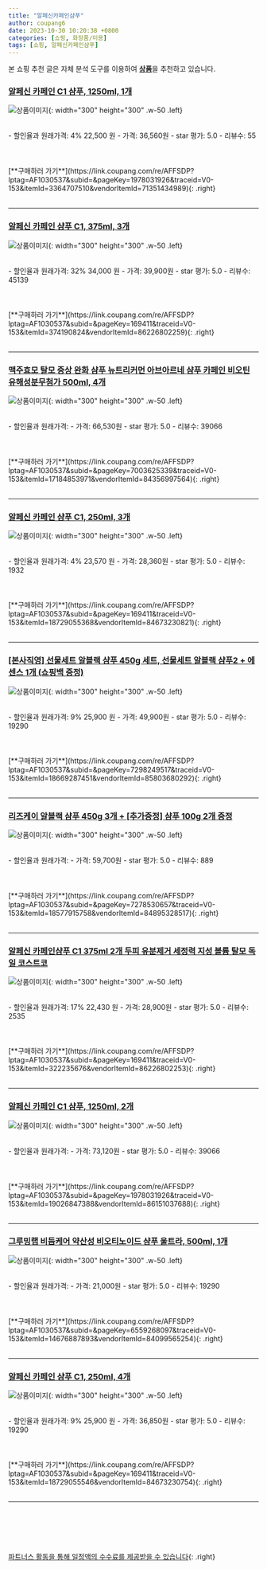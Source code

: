 ```yaml
---
title: "알페신카페인샴푸"
author: coupang6
date: 2023-10-30 10:20:38 +0800
categories: [쇼핑, 화장품/미용]
tags: [쇼핑, 알페신카페인샴푸]
---
```


본 쇼핑 추천 글은 자체 분석 도구를 이용하여 [**상품**](https://link.coupang.com/a/bao1ui)을 추천하고 있습니다.

### [알페신 카페인 C1 샴푸, 1250ml, 1개](https://link.coupang.com/re/AFFSDP?lptag=AF1030537&subid=&pageKey=1978031926&traceid=V0-153&itemId=3364707510&vendorItemId=71351434989)

![상품이미지](https://thumbnail8.coupangcdn.com/thumbnails/remote/230x230ex/image/retail/images/2020/07/31/12/6/ef47c364-89f8-43d4-b4f7-a804980af3f8.jpg){: width="300" height="300" .w-50 .left}


<br>
- 할인율과 원래가격: 4%  22,500   원
- 가격: 36,560원
- star 평가: 5.0
- 리뷰수: 55
<br>
<br>
<br>
<br>
[**구매하러 가기**](https://link.coupang.com/re/AFFSDP?lptag=AF1030537&subid=&pageKey=1978031926&traceid=V0-153&itemId=3364707510&vendorItemId=71351434989){: .right}
<br>
<br>

---

### [알페신 카페인 샴푸 C1, 375ml, 3개](https://link.coupang.com/re/AFFSDP?lptag=AF1030537&subid=&pageKey=169411&traceid=V0-153&itemId=374190824&vendorItemId=86226802259)

![상품이미지](https://thumbnail9.coupangcdn.com/thumbnails/remote/230x230ex/image/vendor_inventory/bf2b/4b1b590cf930dfdd427d87b202efe7e785ebf7a2bfb76fc76232e2020b6c.jpg){: width="300" height="300" .w-50 .left}


<br>
- 할인율과 원래가격: 32%  34,000   원
- 가격: 39,900원
- star 평가: 5.0
- 리뷰수: 45139
<br>
<br>
<br>
<br>
[**구매하러 가기**](https://link.coupang.com/re/AFFSDP?lptag=AF1030537&subid=&pageKey=169411&traceid=V0-153&itemId=374190824&vendorItemId=86226802259){: .right}
<br>
<br>

---

### [맥주효모 탈모 증상 완화 샴푸 뉴트리커먼 아브아르네 샴푸 카페인 비오틴 유해성분무첨가 500ml, 4개](https://link.coupang.com/re/AFFSDP?lptag=AF1030537&subid=&pageKey=7003625339&traceid=V0-153&itemId=17184853971&vendorItemId=84356997564)

![상품이미지](https://thumbnail8.coupangcdn.com/thumbnails/remote/230x230ex/image/vendor_inventory/fa06/fb0dec9dc24f1cf9e5c7d157d38bb38981a7310fdcea77713112aaaa697b.PNG){: width="300" height="300" .w-50 .left}


<br>
- 할인율과 원래가격: 
- 가격: 66,530원
- star 평가: 5.0
- 리뷰수: 39066
<br>
<br>
<br>
<br>
[**구매하러 가기**](https://link.coupang.com/re/AFFSDP?lptag=AF1030537&subid=&pageKey=7003625339&traceid=V0-153&itemId=17184853971&vendorItemId=84356997564){: .right}
<br>
<br>

---

### [알페신 카페인 샴푸 C1, 250ml, 3개](https://link.coupang.com/re/AFFSDP?lptag=AF1030537&subid=&pageKey=169411&traceid=V0-153&itemId=18729055368&vendorItemId=84673230821)

![상품이미지](https://thumbnail6.coupangcdn.com/thumbnails/remote/230x230ex/image/vendor_inventory/afcf/ac763ed3959390435e506620dc0df95cca0ed1a02b92ae1b55b9e3a1d284.jpg){: width="300" height="300" .w-50 .left}


<br>
- 할인율과 원래가격: 4%  23,570   원
- 가격: 28,360원
- star 평가: 5.0
- 리뷰수: 1932
<br>
<br>
<br>
<br>
[**구매하러 가기**](https://link.coupang.com/re/AFFSDP?lptag=AF1030537&subid=&pageKey=169411&traceid=V0-153&itemId=18729055368&vendorItemId=84673230821){: .right}
<br>
<br>

---

### [[본사직영] 선물세트 알블랙 샴푸 450g 세트, 선물세트 알블랙 샴푸2 + 에센스 1개 (쇼핑백 증정)](https://link.coupang.com/re/AFFSDP?lptag=AF1030537&subid=&pageKey=7298249517&traceid=V0-153&itemId=18669287451&vendorItemId=85803680292)

![상품이미지](https://thumbnail6.coupangcdn.com/thumbnails/remote/230x230ex/image/vendor_inventory/56c2/d90959d5c6335dfbfd6ba0d921090ce802c4b3103903adc43d9c57e0724c.PNG){: width="300" height="300" .w-50 .left}


<br>
- 할인율과 원래가격: 9%  25,900   원
- 가격: 49,900원
- star 평가: 5.0
- 리뷰수: 19290
<br>
<br>
<br>
<br>
[**구매하러 가기**](https://link.coupang.com/re/AFFSDP?lptag=AF1030537&subid=&pageKey=7298249517&traceid=V0-153&itemId=18669287451&vendorItemId=85803680292){: .right}
<br>
<br>

---

### [리즈케이 알블랙 샴푸 450g 3개 + [추가증정] 샴푸 100g 2개 증정](https://link.coupang.com/re/AFFSDP?lptag=AF1030537&subid=&pageKey=7278530657&traceid=V0-153&itemId=18577915758&vendorItemId=84895328517)

![상품이미지](https://thumbnail9.coupangcdn.com/thumbnails/remote/230x230ex/image/vendor_inventory/23d0/11df53ea3bf272fc428401cc556df410c99541a0308fc5c909d26c354242.jpg){: width="300" height="300" .w-50 .left}


<br>
- 할인율과 원래가격: 
- 가격: 59,700원
- star 평가: 5.0
- 리뷰수: 889
<br>
<br>
<br>
<br>
[**구매하러 가기**](https://link.coupang.com/re/AFFSDP?lptag=AF1030537&subid=&pageKey=7278530657&traceid=V0-153&itemId=18577915758&vendorItemId=84895328517){: .right}
<br>
<br>

---

### [알페신 카페인샴푸 C1 375ml 2개 두피 유분제거 세정력 지성 볼륨 탈모 독일 코스트코](https://link.coupang.com/re/AFFSDP?lptag=AF1030537&subid=&pageKey=169411&traceid=V0-153&itemId=322235676&vendorItemId=86226802253)

![상품이미지](https://thumbnail8.coupangcdn.com/thumbnails/remote/230x230ex/image/vendor_inventory/2caf/bc787ede9dc1d39cb731e852cbcaa758c6f370cec0fa0e5b9b0e66838a1e.jpg){: width="300" height="300" .w-50 .left}


<br>
- 할인율과 원래가격: 17%  22,430   원
- 가격: 28,900원
- star 평가: 5.0
- 리뷰수: 2535
<br>
<br>
<br>
<br>
[**구매하러 가기**](https://link.coupang.com/re/AFFSDP?lptag=AF1030537&subid=&pageKey=169411&traceid=V0-153&itemId=322235676&vendorItemId=86226802253){: .right}
<br>
<br>

---

### [알페신 카페인 C1 샴푸, 1250ml, 2개](https://link.coupang.com/re/AFFSDP?lptag=AF1030537&subid=&pageKey=1978031926&traceid=V0-153&itemId=19026847388&vendorItemId=86151037688)

![상품이미지](https://thumbnail10.coupangcdn.com/thumbnails/remote/230x230ex/image/retail/images/d0b047c6-34ed-46fc-aec1-4b55560267a71144008315934192336.png){: width="300" height="300" .w-50 .left}


<br>
- 할인율과 원래가격: 
- 가격: 73,120원
- star 평가: 5.0
- 리뷰수: 39066
<br>
<br>
<br>
<br>
[**구매하러 가기**](https://link.coupang.com/re/AFFSDP?lptag=AF1030537&subid=&pageKey=1978031926&traceid=V0-153&itemId=19026847388&vendorItemId=86151037688){: .right}
<br>
<br>

---

### [그루밍랩 비듬케어 약산성 비오티노이드 샴푸 울트라, 500ml, 1개](https://link.coupang.com/re/AFFSDP?lptag=AF1030537&subid=&pageKey=6559268097&traceid=V0-153&itemId=14676887893&vendorItemId=84099565254)

![상품이미지](https://thumbnail10.coupangcdn.com/thumbnails/remote/230x230ex/image/retail/images/4947151206058961-402f6704-acbc-4d89-8325-431766414fa3.jpg){: width="300" height="300" .w-50 .left}


<br>
- 할인율과 원래가격: 
- 가격: 21,000원
- star 평가: 5.0
- 리뷰수: 19290
<br>
<br>
<br>
<br>
[**구매하러 가기**](https://link.coupang.com/re/AFFSDP?lptag=AF1030537&subid=&pageKey=6559268097&traceid=V0-153&itemId=14676887893&vendorItemId=84099565254){: .right}
<br>
<br>

---

### [알페신 카페인 샴푸 C1, 250ml, 4개](https://link.coupang.com/re/AFFSDP?lptag=AF1030537&subid=&pageKey=169411&traceid=V0-153&itemId=18729055546&vendorItemId=84673230754)

![상품이미지](https://thumbnail6.coupangcdn.com/thumbnails/remote/230x230ex/image/vendor_inventory/afcf/ac763ed3959390435e506620dc0df95cca0ed1a02b92ae1b55b9e3a1d284.jpg){: width="300" height="300" .w-50 .left}


<br>
- 할인율과 원래가격: 9%  25,900   원
- 가격: 36,850원
- star 평가: 5.0
- 리뷰수: 19290
<br>
<br>
<br>
<br>
[**구매하러 가기**](https://link.coupang.com/re/AFFSDP?lptag=AF1030537&subid=&pageKey=169411&traceid=V0-153&itemId=18729055546&vendorItemId=84673230754){: .right}
<br>
<br>

---
<br><br><br><br><br> [파트너스 활동을 통해 일정액의 수수료를 제공받을 수 있습니다](https://link.coupang.com/a/bao1ui){: .right}